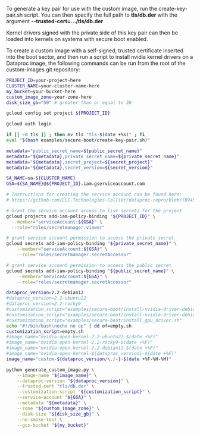 To generate a key pair for use with the custom image, run the
create-key-pair.sh script.  You can then specify the full path to
**tls/db.der** with the argument **--trusted-cert=.../tls/db.der**

Kernel drivers signed with the private side of this key pair can then
be loaded into kernels on systems with secure boot enabled.

To create a custom image with a self-signed, trusted certificate
inserted into the boot sector, and then run a script to install nvidia
kernel drivers on a Dataproc image, the following commands can be
run from the root of the custom-images git repository:

```bash
PROJECT_ID=your-project-here
CLUSTER_NAME=your-cluster-name-here
my_bucket=your-bucket-here
custom_image_zone=your-zone-here
disk_size_gb="50" # greater than or equal to 30

gcloud config set project ${PROJECT_ID}

gcloud auth login

if [[ -d tls ]] ; then mv tls "tls-$(date +%s)" ; fi
eval "$(bash examples/secure-boot/create-key-pair.sh)"

metadata="public_secret_name=${public_secret_name}"
metadata="${metadata},private_secret_name=${private_secret_name}"
metadata="${metadata},secret_project=${secret_project}"
metadata="${metadata},secret_version=${secret_version}"

SA_NAME=sa-${CLUSTER_NAME}
GSA=${SA_NAME}@${PROJECT_ID}.iam.gserviceaccount.com

# Instructions for creating the service account can be found here:
# https://github.com/LLC-Technologies-Collier/dataproc-repro/blob/78945b5954ab47aac56f55ac22b3c35569d154e0/shared-functions.sh#L759

# Grant the service account access to list secrets for the project
gcloud projects add-iam-policy-binding "${PROJECT_ID}" \
  --member="serviceAccount:${GSA}" \
  --role="roles/secretmanager.viewer"

# grant service account permission to access the private secret
gcloud secrets add-iam-policy-binding "${private_secret_name}" \
    --member="serviceAccount:${GSA}" \
    --role="roles/secretmanager.secretAccessor"

# grant service account permission to access the public secret
gcloud secrets add-iam-policy-binding "${public_secret_name}" \
    --member="serviceAccount:${GSA}" \
    --role="roles/secretmanager.secretAccessor"

dataproc_version=2.2-debian12
#dataproc_version=2.2-ubuntu22
#dataproc_version=2.2-rocky9
#customization_script="examples/secure-boot/install-nvidia-driver-debian11.sh"
#customization_script="examples/secure-boot/install-nvidia-driver-debian12.sh"
#customization_script="examples/secure-boot/install_gpu_driver.sh"
echo "#!/bin/bash\necho no op" | dd of=empty.sh
customization_script=empty.sh
#image_name="nvidia-open-kernel-2.2-ubuntu22-$(date +%F)"
#image_name="nvidia-open-kernel-2.2-rocky9-$(date +%F)"
#image_name="nvidia-open-kernel-2.2-debian12-$(date +%F)"
#image_name="nvidia-open-kernel-${dataproc_version}-$(date +%F)"
image_name="custom-${dataproc_version/\./-}-$(date +%F-%H-%M)"

python generate_custom_image.py \
    --image-name "${image_name}" \
    --dataproc-version "${dataproc_version}" \
    --trusted-cert "tls/db.der" \
    --customization-script "${customization_script}" \
    --service-account "${GSA}" \
    --metadata "${metadata}" \
    --zone "${custom_image_zone}" \
    --disk-size "${disk_size_gb}" \
    --no-smoke-test \
    --gcs-bucket "${my_bucket}"
```




